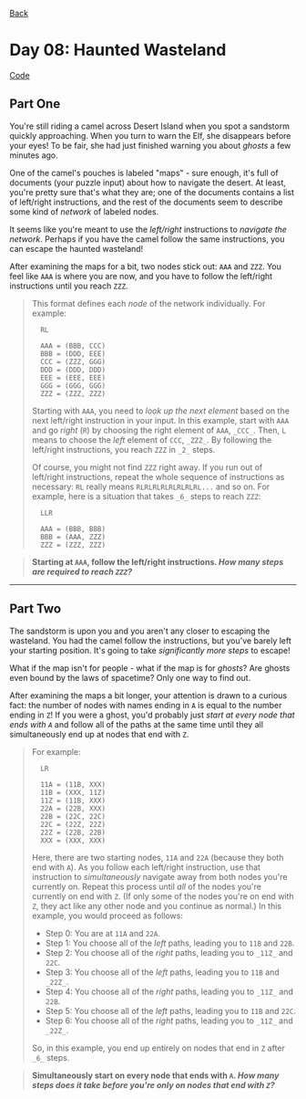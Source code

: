 [Back](../README.md)

# Day 08: Haunted Wasteland

[Code](./index.js)

## Part One

You're still riding a camel across Desert Island when you spot a sandstorm quickly approaching. When you turn to warn the Elf, she disappears before your eyes! To be fair, she had just finished warning you about _ghosts_ a few minutes ago.

One of the camel's pouches is labeled "maps" - sure enough, it's full of documents (your puzzle input) about how to navigate the desert. At least, you're pretty sure that's what they are; one of the documents contains a list of left/right instructions, and the rest of the documents seem to describe some kind of _network_ of labeled nodes.

It seems like you're meant to use the _left/right_ instructions to _navigate the network_. Perhaps if you have the camel follow the same instructions, you can escape the haunted wasteland!

After examining the maps for a bit, two nodes stick out: `AAA` and `ZZZ`. You feel like `AAA` is where you are now, and you have to follow the left/right instructions until you reach `ZZZ`.

> This format defines each _node_ of the network individually. For example:
>
> ```
>   RL
>
>   AAA = (BBB, CCC)
>   BBB = (DDD, EEE)
>   CCC = (ZZZ, GGG)
>   DDD = (DDD, DDD)
>   EEE = (EEE, EEE)
>   GGG = (GGG, GGG)
>   ZZZ = (ZZZ, ZZZ)
> ```
>
> Starting with `AAA`, you need to _look up the next element_ based on the next left/right instruction in your input. In this example, start with `AAA` and go _right_ (`R`) by choosing the right element of `AAA`, `_CCC_`. Then, `L` means to choose the _left_ element of `CCC`, `_ZZZ_`. By following the left/right instructions, you reach `ZZZ` in `_2_` steps.
>
> Of course, you might not find `ZZZ` right away. If you run out of left/right instructions, repeat the whole sequence of instructions as necessary: `RL` really means `RLRLRLRLRLRLRLRL...` and so on. For example, here is a situation that takes `_6_` steps to reach `ZZZ`:
>
> ```
>   LLR
>
>   AAA = (BBB, BBB)
>   BBB = (AAA, ZZZ)
>   ZZZ = (ZZZ, ZZZ)
> ```

> **Starting at `AAA`, follow the left/right instructions. _How many steps are required to reach `ZZZ`?_**

---

## Part Two

The <span title="Duhduhduhduhduh! Dah, duhduhduhduhduh!">sandstorm</span> is upon you and you aren't any closer to escaping the wasteland. You had the camel follow the instructions, but you've barely left your starting position. It's going to take _significantly more steps_ to escape!

What if the map isn't for people - what if the map is for _ghosts_? Are ghosts even bound by the laws of spacetime? Only one way to find out.

After examining the maps a bit longer, your attention is drawn to a curious fact: the number of nodes with names ending in `A` is equal to the number ending in `Z`! If you were a ghost, you'd probably just _start at every node that ends with `A`_ and follow all of the paths at the same time until they all simultaneously end up at nodes that end with `Z`.

> For example:
> ```
>   LR
>
>   11A = (11B, XXX)
>   11B = (XXX, 11Z)
>   11Z = (11B, XXX)
>   22A = (22B, XXX)
>   22B = (22C, 22C)
>   22C = (22Z, 22Z)
>   22Z = (22B, 22B)
>   XXX = (XXX, XXX)
> ```
>
> Here, there are two starting nodes, `11A` and `22A` (because they both end with `A`). As you follow each left/right instruction, use that instruction to _simultaneously_ navigate away from both nodes you're currently on. Repeat this process until _all_ of the nodes you're currently on end with `Z`. (If only some of the nodes you're on end with `Z`, they act like any other node and you continue as normal.) In this example, you would proceed as follows:
>
> - Step 0: You are at `11A` and `22A`.
> - Step 1: You choose all of the _left_ paths, leading you to `11B` and `22B`.
> - Step 2: You choose all of the _right_ paths, leading you to `_11Z_` and `22C`.
> - Step 3: You choose all of the _left_ paths, leading you to `11B` and `_22Z_`.
> - Step 4: You choose all of the _right_ paths, leading you to `_11Z_` and `22B`.
> - Step 5: You choose all of the _left_ paths, leading you to `11B` and `22C`.
> - Step 6: You choose all of the _right_ paths, leading you to `_11Z_` and `_22Z_`.
>
> So, in this example, you end up entirely on nodes that end in `Z` after `_6_` steps.

> **Simultaneously start on every node that ends with `A`. _How many steps does it take before you're only on nodes that end with `Z`?_**
